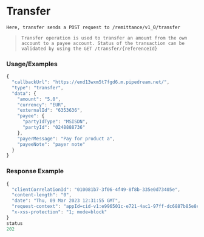 # Transfer

`Here, transfer sends a POST request to /remittance/v1_0/transfer`

> `Transfer operation is used to transfer an amount from the own account to a payee account.
Status of the transaction can be validated by using the GET /transfer/{referenceId}`

### Usage/Examples

```javascript
{
  "callbackUrl": "https://end13wxm5t7fgd6.m.pipedream.net/",
  "type": "transfer",
  "data": {
    "amount": "5.0",
    "currency": "EUR",
    "externalId": "6353636",
    "payee": {
      "partyIdType": "MSISDN",
      "partyId": "0248888736"
    },
    "payerMessage": "Pay for product a",
    "payeeNote": "payer note"
  }
}
```

### Response Example

```javascript
{
  "clientCorrelationId": "010081b7-3f06-4f49-8f8b-335e0d73405e",
  "content-length": "0",
  "date": "Thu, 09 Mar 2023 12:31:55 GMT",
  "request-context": "appId=cid-v1:e996501c-e721-4ac1-97ff-dc6887b85e8c",
  "x-xss-protection": "1; mode=block"
}
status
202
```